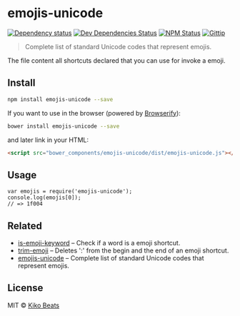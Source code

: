 # emojis-unicode

[![Dependency status](http://img.shields.io/david/Kikobeats/emojis-unicode.svg?style=flat-square)](https://david-dm.org/Kikobeats/emojis-unicode)
[![Dev Dependencies Status](http://img.shields.io/david/dev/Kikobeats/emojis-unicode.svg?style=flat-square)](https://david-dm.org/Kikobeats/emojis-unicode#info=devDependencies)
[![NPM Status](http://img.shields.io/npm/dm/emojis-unicode.svg?style=flat-square)](https://www.npmjs.org/package/emojis-unicode)
[![Gittip](http://img.shields.io/gittip/Kikobeats.svg?style=flat-square)](https://www.gittip.com/Kikobeats/)

> Complete list of standard Unicode codes that represent emojis.

The file content all shortcuts declared that you can use for invoke a emoji.

## Install

```bash
npm install emojis-unicode --save
```

If you want to use in the browser (powered by [Browserify](http://browserify.org/)):

```bash
bower install emojis-unicode --save
```

and later link in your HTML:

```html
<script src="bower_components/emojis-unicode/dist/emojis-unicode.js"></script>
```

## Usage

```
var emojis = require('emojis-unicode');
console.log(emojis[0]);
// => 1f004
```

## Related

* [is-emoji-keyword](https://github.com/Kikobeats/is-emoji-keyword) – Check if a word is a emoji shortcut.
* [trim-emoji](https://github.com/Kikobeats/trim-emoji) – Deletes ':' from the begin and the end of an emoji shortcut.
* [emojis-unicode](https://github.com/Kikobeats/emojis-unicode) – Complete list of standard Unicode codes that represent emojis.

## License

MIT © [Kiko Beats](http://www.kikobeats.com)
